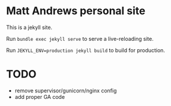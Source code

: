 # Matt Andrews personal site

This is a jekyll site.

Run `bundle exec jekyll serve` to serve a live-reloading site.

Run `JEKYLL_ENV=production jekyll build` to build for production.

# TODO
- remove supervisor/gunicorn/nginx config
- add proper GA code
